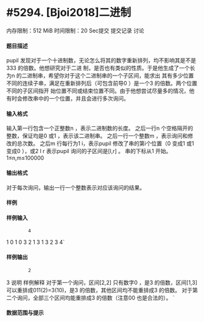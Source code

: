 
# #5294. [Bjoi2018]二进制
内存限制：512 MiB 时间限制：20 Sec提交 提交记录 讨论
#### 题目描述
pupil 发现对于一个十进制数，无论怎么将其的数字重新排列，均不影响其是不是333 的倍数。他想研究对于二进
制，是否也有类似的性质。于是他生成了一个长为n 的二进制串，希望你对于这个二进制串的一个子区间，能求出
其有多少位置不同的连续子串，满足在重新排列后（可包含前导0 ）是一个3 的倍数。两个位置不同的子区间指开
始位置不同或结束位置不同。由于他想尝试尽量多的情况，他有时会修改串中的一个位置，并且会进行多次询问。
#### 输入格式
输入第一行包含一个正整数n ，表示二进制数的长度。
之后一行n 个空格隔开的整数，保证均是0 或1 ，表示该二进制串。
之后一行一个整数m ，表示询问和修改的总次数。
之后m 行每行为1 i，表示pupil 修改了串的第i个位置（0 变成1 或1 变成0 ），或2 l r
表示pupil 询问的子区间是[l,r] 。
串的下标从1 开始。
1≤n,m≤100000
#### 输出格式
对于每次询问，输出一行一个整数表示对应该询问的结果。
#### 样例

#### 样例输入

			4
1 0 1 0
3
2 1 3
1 3
2 3 4`
#### 样例输出

			2
3
说明
样例解释
对于第一个询问，区间[2,2] 只有数字0 ，是3 的倍数，区间[1,3] 
可以重排成011(2)=3(10)，是3 的倍数，其他区间均不能重排成3 的倍数。
对于第二个询问，全部三个区间均能重排成3 的倍数（注意00 也是合法的）。
`
#### 数据范围与提示

